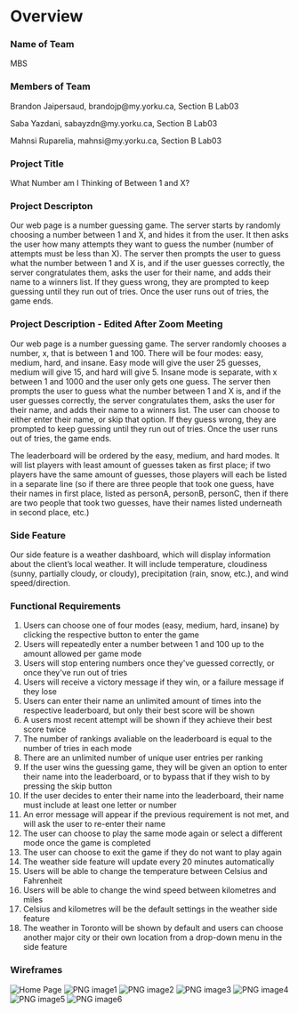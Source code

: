 # Overview

### Name of Team
<p>MBS </p>

### Members of Team
<p>Brandon Jaipersaud, brandojp@my.yorku.ca, Section B Lab03 </p>
<p>Saba Yazdani, sabayzdn@my.yorku.ca, Section B Lab03 </p>
<p>Mahnsi Ruparelia, mahnsi@my.yorku.ca, Section B Lab03 </p>

### Project Title
<p>What Number am I Thinking of Between 1 and X? </p>

### Project Descripton
<p>Our web page is a number guessing game. The server starts by randomly choosing a number between 1 and X, and hides it from the user. It then asks the user how many attempts they want to guess the number (number of attempts must be less than X). The server then prompts the user to guess what the number between 1 and X is, and if the user guesses correctly, the server congratulates them, asks the user for their name, and adds their name to a winners list. If they guess wrong, they are prompted to keep guessing until they run out of tries. Once the user runs out of tries, the game ends. </p>

### Project Description - Edited After Zoom Meeting
<p>Our web page is a number guessing game. The server randomly chooses a number, x, that is between 1 and 100. There will be four modes: easy, medium, hard, and insane. Easy mode will give the user 25 guesses, medium will give 15, and hard will give 5. Insane mode is separate, with x between 1 and 1000 and the user only gets one guess. The server then prompts the user to guess what the number between 1 and X is, and if the user guesses correctly, the server congratulates them, asks the user for their name, and adds their name to a winners list. The user can choose to either enter their name, or skip that option. If they guess wrong, they are prompted to keep guessing until they run out of tries. Once the user runs out of tries, the game ends.</p>
<p>The leaderboard will be ordered by the easy, medium, and hard modes. It will list players with least amount of guesses taken as first place; if two players have the same amount of guesses, those players will each be listed in a separate line (so if there are three people that took one guess, have their names in first place, listed as personA, personB, personC, then if there are two people that took two guesses, have their names listed underneath in second place, etc.) </p>

### Side Feature
<p> Our side feature is a weather dashboard, which will display information about the client’s local weather. It will include temperature, cloudiness (sunny, partially cloudy, or cloudy), precipitation (rain, snow, etc.), and wind speed/direction. </p>

### Functional Requirements
<ol>
<li> Users can choose one of four modes (easy, medium, hard, insane) by clicking the respective button to enter the game </li>
<li> Users will repeatedly enter a number between 1 and 100 up to the amount allowed per game mode </li>
<li> Users will stop entering numbers once they've guessed correctly, or once they've run out of tries</li>
<li> Users will receive a victory message if they win, or a failure message if they lose </li>
<li> Users can enter their name an unlimited amount of times into the respective leaderboard, but only their best score will be shown </li>
<li> A users most recent attempt will be shown if they achieve their best score twice </li>
<li> The number of rankings avaliable on the leaderboard is equal to the number of tries in each mode </li>
<li> There are an unlimited number of unique user entries per ranking </li>
<li> If the user wins the guessing game, they will be given an option to enter their name into the leaderboard, or to bypass that if they wish to by pressing the skip button </li>
<li> If the user decides to enter their name into the leaderboard, their name must include at least one letter or number </li>
<li> An error message will appear if the previous requirement is not met, and will ask the user to re-enter their name </li>
<li> The user can choose to play the same mode again or select a different mode once the game is completed </li>
<li> The user can choose to exit the game if they do not want to play again </li>  
<li> The weather side feature will update every 20 minutes automatically </li>
<li> Users will be able to change the temperature between Celsius and Fahrenheit </li>
<li> Users will be able to change the wind speed between kilometres and miles </li>
<li> Celsius and kilometres will be the default settings in the weather side feature</li>
<li> The weather in Toronto will be shown by default and users can choose another major city or their own location from a drop-down menu in the side feature </li>
</ol>

### Wireframes
![Home Page](https://user-images.githubusercontent.com/92167279/140616653-b2d18572-fbc6-4bdc-961d-ec8b48291906.jpg)
![PNG image1](https://user-images.githubusercontent.com/92176429/140617225-706a55bf-1926-4992-b4cc-19f77f67ea31.png)
![PNG image2](https://user-images.githubusercontent.com/92176429/140617235-0994840d-2c26-44d9-89fc-5c51bf280c0a.png)
![PNG image3](https://user-images.githubusercontent.com/92176429/140617239-46d1d28b-e97d-43b2-9558-5bb2512cdf53.png)
![PNG image4](https://user-images.githubusercontent.com/92176429/140617250-19dbe043-85ed-469b-a486-26e4d6346d68.png)
![PNG image5](https://user-images.githubusercontent.com/92176429/140617254-012bdad9-9ca2-4e48-8214-82380cc92a65.png)
![PNG image6](https://user-images.githubusercontent.com/92176429/140617261-fd61f507-3b23-4cac-9117-3ba44e985857.png)


